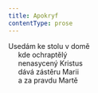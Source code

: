 ```yaml
---
title: Apokryf
contentType: prose
---
```


<section>

Usedám ke stolu v domě  
     kde ochraptělý  
     nenasycený Kristus  
     dává zástěru Marii  
     a za pravdu Martě

</section>

